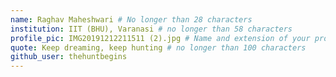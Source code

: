```yaml
---
name: Raghav Maheshwari # No longer than 28 characters
institution: IIT (BHU), Varanasi # no longer than 58 characters
profile_pic: IMG20191212211511 (2).jpg # Name and extension of your profile picture(ex. mona.png)
quote: Keep dreaming, keep hunting # no longer than 100 characters
github_user: thehuntbegins
---
```

